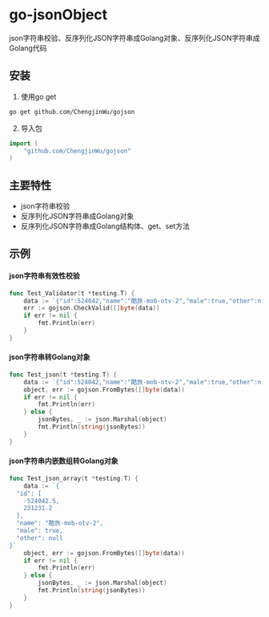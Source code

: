 # go-jsonObject
json字符串校验、反序列化JSON字符串成Golang对象、反序列化JSON字符串成Golang代码

## 安装
1. 使用go get
```bash
go get github.com/ChengjinWu/gojson
```
2. 导入包
```go
import (
	"github.com/ChengjinWu/gojson"
)
```

## 主要特性
* json字符串校验
* 反序列化JSON字符串成Golang对象
* 反序列化JSON字符串成Golang结构体、get、set方法

## 示例
#### json字符串有效性校验
```go
func Test_Validator(t *testing.T) {
	data := `{"id":524042,"name":"酷旅-mob-otv-2","male":true,"other":null}`
	err := gojson.CheckValid([]byte(data))
	if err != nil {
		fmt.Println(err)
	}
}
```
#### json字符串转Golang对象
```go
func Test_json(t *testing.T) {
	data := `{"id":524042,"name":"酷旅-mob-otv-2","male":true,"other":null}`
	object, err := gojson.FromBytes([]byte(data))
	if err != nil {
		fmt.Println(err)
	} else {
		jsonBytes, _ := json.Marshal(object)
		fmt.Println(string(jsonBytes))
	}
}
```
#### json字符串内嵌数组转Golang对象
```go
func Test_json_array(t *testing.T) {
	data := `{
  "id": [
    -524042.5,
    231231.2
  ],
  "name": "酷旅-mob-otv-2",
  "male": true,
  "other": null
}`
	object, err := gojson.FromBytes([]byte(data))
	if err != nil {
		fmt.Println(err)
	} else {
		jsonBytes, _ := json.Marshal(object)
		fmt.Println(string(jsonBytes))
	}
}
```
